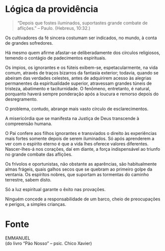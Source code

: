 # Lógica da providência

> “Depois que fostes iluminados, suportastes grande combate de aflições.” – Paulo. (Hebreus, 10:32.)

Os cultivadores da fé sincera costumam ser indicados, no mundo, à conta de grandes sofredores.

Há mesmo quem afirme afastar-se deliberadamente dos círculos religiosos, temendo o contágio de padecimentos espirituais.

Os ímpios, os ignorantes e os fúteis exibem-se, espetacularmente, na vida comum, através de traços bizarros da fantasia exterior; todavia, quando se abeiram das verdades celestes, antes de adquirirem acesso às alegrias permanentes da espiritualidade superior, atravessam grandes túneis de tristeza, abatimento e taciturnidade. O fenômeno, entretanto, é natural, porquanto haverá sempre ponderação após a loucura e remorso depois do desregramento.

O problema, contudo, abrange mais vasto círculo de esclarecimentos.

A misericórdia que se manifesta na Justiça de Deus transcende à compreensão humana.

O Pai confere aos filhos ignorantes e transviados o direito às experiências mais fortes somente depois de serem iluminados. Só após aprenderem a ver com o espírito eterno é que a vida lhes oferece valores diferentes. Nascer-lhes-á nos corações, daí em diante, a força indispensável ao triunfo no grande combate das aflições.

Os frívolos e oportunistas, não obstante as aparências, são habitualmente almas frágeis, quais galhos secos que se quebram ao primeiro golpe da ventania. Os espíritos nobres, que suportam as tormentas do caminho terrestre, sabem disto.

Só a luz espiritual garante o êxito nas provações.

Ninguém concede a responsabilidade de um barco, cheio de preocupações e perigos, a simples crianças.

# Fonte
EMMANUEL  
(do livro “Pão Nosso” – psic. Chico Xavier)